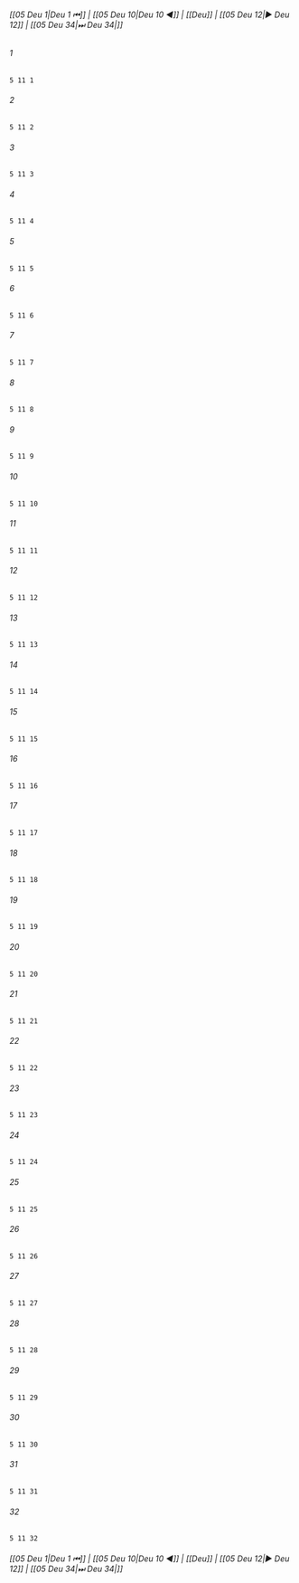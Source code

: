 
###### [[05 Deu 1|Deu 1 ⏮]] | [[05 Deu 10|Deu 10 ◀]] | [[Deu]] | [[05 Deu 12|▶ Deu 12]] | [[05 Deu 34|⏭ Deu 34|]]

###### 1
``` verse
5 11 1 
```
###### 2
``` verse
5 11 2 
```
###### 3
``` verse
5 11 3 
```
###### 4
``` verse
5 11 4 
```
###### 5
``` verse
5 11 5 
```
###### 6
``` verse
5 11 6 
```
###### 7
``` verse
5 11 7 
```
###### 8
``` verse
5 11 8 
```
###### 9
``` verse
5 11 9 
```
###### 10
``` verse
5 11 10 
```
###### 11
``` verse
5 11 11 
```
###### 12
``` verse
5 11 12 
```
###### 13
``` verse
5 11 13 
```
###### 14
``` verse
5 11 14 
```
###### 15
``` verse
5 11 15 
```
###### 16
``` verse
5 11 16 
```
###### 17
``` verse
5 11 17 
```
###### 18
``` verse
5 11 18 
```
###### 19
``` verse
5 11 19 
```
###### 20
``` verse
5 11 20 
```
###### 21
``` verse
5 11 21 
```
###### 22
``` verse
5 11 22 
```
###### 23
``` verse
5 11 23 
```
###### 24
``` verse
5 11 24 
```
###### 25
``` verse
5 11 25 
```
###### 26
``` verse
5 11 26 
```
###### 27
``` verse
5 11 27 
```
###### 28
``` verse
5 11 28 
```
###### 29
``` verse
5 11 29 
```
###### 30
``` verse
5 11 30 
```
###### 31
``` verse
5 11 31 
```
###### 32
``` verse
5 11 32 
```

###### [[05 Deu 1|Deu 1 ⏮]] | [[05 Deu 10|Deu 10 ◀]] | [[Deu]] | [[05 Deu 12|▶ Deu 12]] | [[05 Deu 34|⏭ Deu 34|]]

